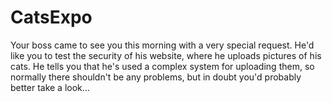 # CatsExpo 

Your boss came to see you this morning with a very special request. He'd like you to test the security of his website, where he uploads pictures of his cats. He tells you that he's used a complex system for uploading them, so normally there shouldn't be any problems, but in doubt you'd probably better take a look...